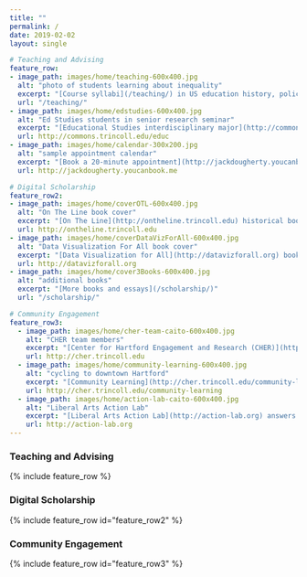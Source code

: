 ```yaml
---
title: ""
permalink: /
date: 2019-02-02
layout: single

# Teaching and Advising
feature_row:
- image_path: images/home/teaching-600x400.jpg
  alt: "photo of students learning about inequality"
  excerpt: "[Course syllabi](/teaching/) in US education history, policy, and practice"
  url: "/teaching/"
- image_path: images/home/edstudies-600x400.jpg
  alt: "Ed Studies students in senior research seminar"
  excerpt: "[Educational Studies interdisciplinary major](http://commons.trincoll.edu/educ) at Trinity College"
  url: http://commons.trincoll.edu/educ
- image_path: images/home/calendar-300x200.jpg
  alt: "sample appointment calendar"
  excerpt: "[Book a 20-minute appointment](http://jackdougherty.youcanbook.me) on my calendar"
  url: http://jackdougherty.youcanbook.me

# Digital Scholarship
feature_row2:
- image_path: images/home/coverOTL-600x400.jpg
  alt: "On The Line book cover"
  excerpt: "[On The Line](http://ontheline.trincoll.edu) historical book-in-progress with student contributors"
  url: http://ontheline.trincoll.edu
- image_path: images/home/coverDataVizForAll-600x400.jpg
  alt: "Data Visualization For All book cover"
  excerpt: "[Data Visualization for All](http://datavizforall.org) book-in-progress with Ilya Ilyankou"
  url: http://datavizforall.org
- image_path: images/home/cover3Books-600x400.jpg
  alt: "additional books"
  excerpt: "[More books and essays](/scholarship/)"
  url: "/scholarship/"

# Community Engagement
feature_row3:
  - image_path: images/home/cher-team-caito-600x400.jpg
    alt: "CHER team members"
    excerpt: "[Center for Hartford Engagement and Research (CHER)](http://cher.trincoll.edu)"
    url: http://cher.trincoll.edu
  - image_path: images/home/community-learning-600x400.jpg
    alt: "cycling to downtown Hartford"
    excerpt: "[Community Learning](http://cher.trincoll.edu/community-learning) connects academic courses with Hartford"
    url: http://cher.trincoll.edu/community-learning
  - image_path: images/home/action-lab-caito-600x400.jpg
    alt: "Liberal Arts Action Lab"
    excerpt: "[Liberal Arts Action Lab](http://action-lab.org) answers questions with Hartford partners"
    url: http://action-lab.org
---
```

### Teaching and Advising
{% include feature_row %}
### Digital Scholarship
{% include feature_row id="feature_row2" %}
### Community Engagement
{% include feature_row id="feature_row3" %}
